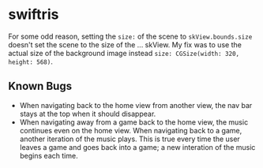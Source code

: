 # swiftris

For some odd reason, setting the `size:` of the scene to `skView.bounds.size` doesn't set the scene to the size of the ... skView. My fix was to use the actual size of the background image instead `size: CGSize(width: 320, height: 568)`.

## Known Bugs
* When navigating back to the home view from another view, the nav bar stays at the top when it should disappear.
* When navigating away from a game back to the home view, the music continues even on the home view. When navigating back to a game, another iteration of the music plays. This is true every time the user leaves a game and goes back into a game; a new interation of the music begins each time.
